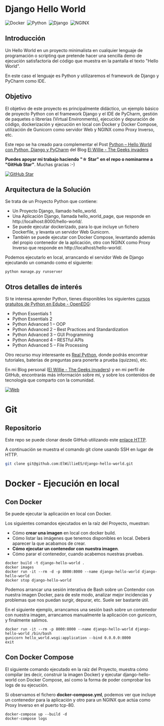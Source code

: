 # Django Hello World

![Docker](https://img.shields.io/badge/Docker-2496ED?&style=flat&logo=docker&logoColor=ffffff)&nbsp;
![Python](https://img.shields.io/badge/Python-14354C?style=flat&logo=python&logoColor=white)&nbsp;
![Django](https://img.shields.io/badge/Django-092E20?style=flat&logo=django&logoColor=white)&nbsp;
![NGINX](https://img.shields.io/badge/Nginx-009639?style=flat&logo=nginx&logoColor=white)&nbsp;

## Introducción

Un Hello World en un proyecto minimalista en cualquier lenguaje de programación o scripting que pretende hacer una sencilla demo de ejecución satisfactoria del código que muestra en la pantalla el texto "Hello World".

En este caso el lenguaje es Python y utilizaremos el framework de Django y PyCharm como IDE.

## Objetivo

El objetivo de este proyecto es principalmente didáctico, un ejemplo básico de proyecto Python con el framework Django y el IDE de PyCharm, gestión de paquetes o librerías (Virtual Environments), ejecución y depuración de código, dockerización y ejecución en local con Docker y Docker Compose, utilización de Gunicorn como servidor Web y NGINX como Proxy Inverso, etc.

Este repo se ha creado para complementar el Post [Python – Hello World con Python, Django y PyCharm](https://elwillie.es/2023/05/22/hello-world-con-python-django-y-pycharm/) del Blog [El Willie - The Geeks invaders](https://elwillie.es)

**Puedes apoyar mi trabajo haciendo "☆ Star" en el repo o nominarme a "GitHub Star"**. Muchas gracias :-) 

[![GitHub Star](https://img.shields.io/badge/GitHub-Nominar_a_star-yellow?style=for-the-badge&logo=github&logoColor=white&labelColor=101010)](https://stars.github.com/nominate/)


## Arquitectura de la Solución

Se trata de un Proyecto Python que contiene:

* Un Proyecto Django, llamado hello_world.
 * Una Aplicación Django, llamada hello_world_page, que responde en http://localhost:8000/hello-world/.
* Se puede ejecutar dockerizado, para lo que incluye un fichero Dockerfile, y levanta un servidor Web Gunicorn.
* También se puede ejecutar con Docker Compose, levantando además del propio contenedor de la aplicación, otro con NGINX como Proxy Inverso que responde en http://localhost/hello-world/. 
 
Podemos ejecutarlo en local, arrancando el servidor Web de Django ejecutando un comando como el siguiente:

```
python manage.py runserver
```


## Otros detalles de interés

Si te interesa aprender Python, tienes disponibles los siguientes [cursos gratuitos de Python en Edube - OpenEDG](https://edube.org/):

* Python Essentials 1
* Python Essentials 2
* Python Advanced 1 – OOP
* Python Advanced 2 – Best Practices and Standardization
* Python Advanced 3 – GUI Programming
* Python Advanced 4 – RESTful APIs
* Python Advanced 5 – File Processing

Otro recurso muy interesante es [Real Python](https://realpython.com/), donde podrás encontrar tutoriales, baterías de preguntas para ponerte a prueba (quizzes), etc.

En mi Blog personal ([El Willie - The Geeks invaders](https://elwillie.es)) y en mi perfil de GitHub, encontrarás más información sobre mi, y sobre los contenidos de tecnología que comparto con la comunidad.

[![Web](https://img.shields.io/badge/GitHub-ElWillieES-14a1f0?style=for-the-badge&logo=github&logoColor=white&labelColor=101010)](https://github.com/ElWillieES)

# Git

## Repositorio

Este repo se puede clonar desde GitHub utilizando este [enlace HTTP](https://github.com/ElWillieES/django-hello-world.git). 

A continuación se muestra el comando git clone usando SSH en lugar de HTTP.

```sh
git clone git@github.com:ElWillieES/django-hello-world.git
```


# Docker - Ejecución en local

## Con Docker

Se puede ejecutar la aplicación en local con Docker. 

Los siguientes comandos ejecutados en la raíz del Proyecto, muestran:
* Cómo **crear una imagen** en local con docker build.
* Cómo listar las imágenes que tenemos disponibles en local. Deberá aparecer la que acabamos de crear.
* **Cómo ejecutar un contenedor con nuestra imagen**.
* Cómo parar el contenedor, cuando acabemos nuestras pruebas.

```shell
docker build -t django-hello-world .
docker images
docker run -it --rm -d -p 8000:8000 --name django-hello-world django-hello-world
docker stop django-hello-world
```

Podemos arrancar una sesión interativa de Bash sobre un Contendor con nuestra imagen Docker, para de este modo, analizar mejor incidencias y problemas que nos puedan surgir, depurar, etc. Suele ser bastante útil.

En el siguiente ejemplo, arrancamos una sesión bash sobre un contenedor con nuestra imagen, arrancamos manualmente la aplicación con gunicorn, y finalmente salimos.

```shell
docker run -it --rm -p 8000:8000 --name django-hello-world django-hello-world /bin/bash
gunicorn hello_world.wsgi:application --bind 0.0.0.0:8000
exit
```


## Con Docker Compose

El siguiente comando ejecutado en la raíz del Proyecto, muestra cómo compilar (es decir, construir la imagen Docker) y ejecutar django-hello-world con Docker Compose, así como la forma de poder comprobar los logs de su ejecución.

Si observamos el fichero **docker-compose.yml**, podemos ver que incluye un contenedor para la aplicación y otro para un NGINX que actúa como Proxy Inverso en el puerto tcp-80. 

```shell
docker-compose up --build -d
docker-compose logs
```

